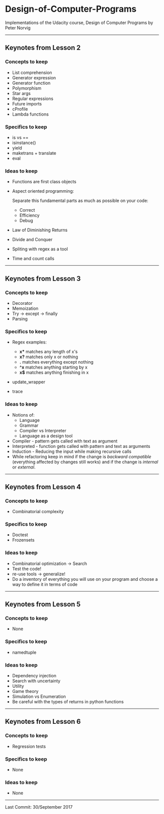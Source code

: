 # Design-of-Computer-Programs
Implementations of the Udacity course, Design of Computer Programs by Peter Norvig

---

## Keynotes from Lesson 2

### Concepts to keep

* List comprehension
* Generator expression
* Generator function
* Polymorphism 
* Star args
* Regular expressions
* Future imports
* cProfile
* Lambda functions

### Specifics to keep

* is vs ==
* isinstance()
* yield
* maketrans + translate
* eval

### Ideas to keep

* Functions are first class objects 
* Aspect oriented programming:

    Separate this fundamental parts as much as possible on your code:

    * Correct
    * Efficiency
    * Debug

* Law of Diminishing Returns
* Divide and Conquer
* Spliting with regex as a tool
* Time and count calls

---

## Keynotes from Lesson 3

### Concepts to keep

* Decorator
* Memoization
* Try -> except -> finally
* Parsing

### Specifics to keep

* Regex examples:
    * **x\*** matches any length of x's
    * **x?** matches only x or nothing
    * **.** matches everything except nothing
    * **^x** matches anything starting by x
    * **x$** matches anything finishing in x

* update_wrapper
* trace

### Ideas to keep

* Notions of:
    * Language
    * Grammar
    * Compiler vs Interpreter
    * Language as a design tool
* Compiler - pattern gets called with text as argument
* Interpreted - function gets called with pattern and text as arguments
* Induction - Reducing the input while making recursive calls
* While refactoring keep in mind if the change is _backward compatible_ (everything affected by changes still works) and if the change is _internal_ or _external_.

---

## Keynotes from Lesson 4

### Concepts to keep

* Combinatorial complexity

### Specifics to keep

* Doctest
* Frozensets

### Ideas to keep

* Combinatorial optimization -> Search
* Test the code!
* re-use tools -> generalize!
* Do a inventory of everything you will use on your program and choose a way to define it in terms of code

---

## Keynotes from Lesson 5

### Concepts to keep

* None

### Specifics to keep

* namedtuple

### Ideas to keep

* Dependency injection
* Search with uncertainty
* Utility
* Game theory 
* Simulation vs Enumeration
* Be careful with the types of returns in python functions

---

## Keynotes from Lesson 6

### Concepts to keep

* Regression tests

### Specifics to keep

* None

### Ideas to keep

* None

---

Last Commit: 30/September 2017
